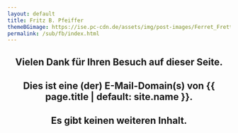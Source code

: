 ```yaml
---
layout: default
title: Fritz B. Pfeiffer
themeBGimage: https://ise.pc-cdn.de/assets/img/post-images/Ferret_Frettchen_135236077.xxl.jpg
permalink: /sub/fb/index.html
---
```


<h2 style="text-align: center;"><strong>Vielen Dank für Ihren Besuch auf dieser Seite.</strong></h2>
<h2 style="text-align: center;"><strong>Dies ist eine (der) E-Mail-Domain(s) von {{ page.title | default: site.name }}.</strong></h2>
<h2 style="text-align: center;"><strong>Es gibt keinen weiteren Inhalt.</strong></h2>
